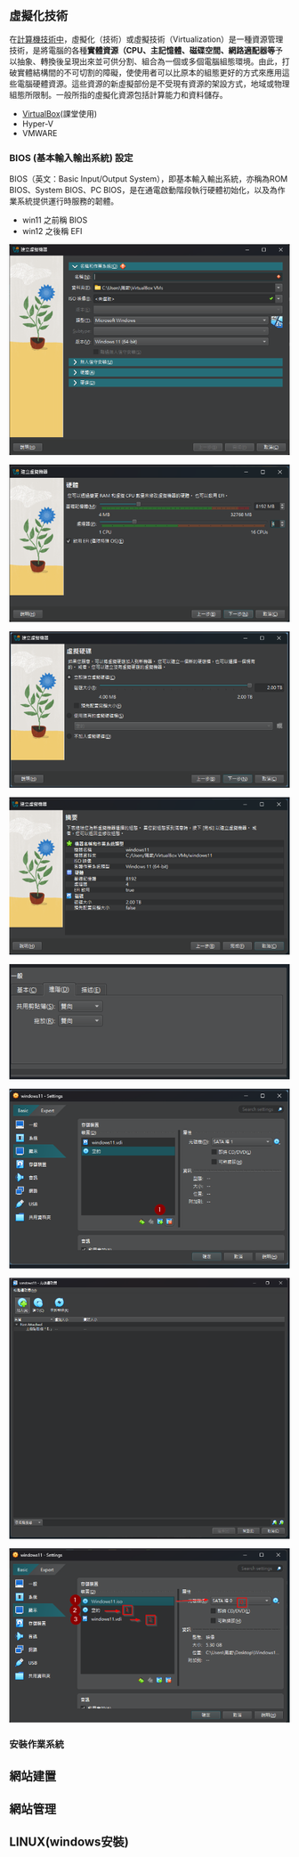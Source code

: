 <!-- markdownlint-disable -->

## 虛擬化技術
在<u>計算機技術中</u>，虛擬化（技術）或虛擬技術（Virtualization）是一種資源管理技術，是將電腦的各種**實體資源（CPU、主記憶體、磁碟空間、網路適配器等**予以抽象、轉換後呈現出來並可供分割、組合為一個或多個電腦組態環境。由此，打破實體結構間的不可切割的障礙，使使用者可以比原本的組態更好的方式來應用這些電腦硬體資源。這些資源的新虛擬部份是不受現有資源的架設方式，地域或物理組態所限制。一般所指的虛擬化資源包括計算能力和資料儲存。


- [VirtualBox](https://www.virtualbox.org/)(課堂使用)
- Hyper-V
- VMWARE

### BIOS (基本輸入輸出系統) 設定
BIOS（英文：Basic Input/Output System），即基本輸入輸出系統，亦稱為ROM BIOS、System BIOS、PC BIOS，是在通電啟動階段執行硬體初始化，以及為作業系統提供運行時服務的韌體。
- win11 之前稱 BIOS
- win12 之後稱 EFI

![20250520091202](https://raw.githubusercontent.com/qkauia-guy/pic/main/20250520091202.png)

![20250520091407](https://raw.githubusercontent.com/qkauia-guy/pic/main/20250520091407.png)

![20250520091427](https://raw.githubusercontent.com/qkauia-guy/pic/main/20250520091427.png)

![20250520091452](https://raw.githubusercontent.com/qkauia-guy/pic/main/20250520091452.png)

![20250520091520](https://raw.githubusercontent.com/qkauia-guy/pic/main/20250520091520.png)

![20250520091620](https://raw.githubusercontent.com/qkauia-guy/pic/main/20250520091620.png)

![20250520091643](https://raw.githubusercontent.com/qkauia-guy/pic/main/20250520091643.png)

![20250520092559](https://raw.githubusercontent.com/qkauia-guy/pic/main/20250520092559.png)
### 安裝作業系統


## 網站建置
## 網站管理
## LINUX(windows安裝)